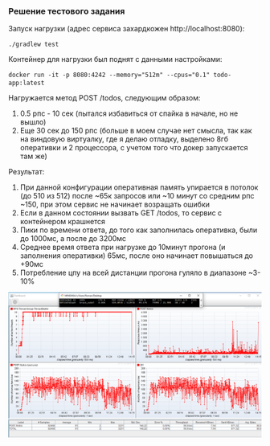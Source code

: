 ### Решение тестового задания

Запуск нагрузки (адрес сервиса захардкожен http://localhost:8080):
```declarative
./gradlew test
```
Контейнер для нагрузки был поднят с данными настройками:
```declarative
docker run -it -p 8080:4242 --memory="512m" --cpus="0.1" todo-app:latest
```
Нагружается метод POST /todos, следующим образом:
1) 0.5 рпс - 10 сек (пытался избавиться от спайка в начале, но не вышло)
2) Еще 30 сек до 150 рпс (больше в моем случае нет смысла, так как на виндовую виртуалку, где я делаю отладку, выделено 8гб оперативки и 2 процессора, с учетом того что докер запускается там же)

Результат:
1) При данной конфигурации оперативная память упирается в потолок (до 510 из 512) после ~65к запросов или ~10 минут со средним рпс ~150, при этом сервис не начинает возращать ошибки
2) Если в данном состоянии вызвать GET /todos, то сервис с контейнером крашнется
3) Пики по времени ответа, до того как заполнилась оперативка, были до 1000мс, а после до 3200мс 
4) Среднее время ответа при нагрузке до 10минут прогона (и заполнения оперативки) 65мс, после оно начинает повышаться до +90мс
5) Потребление цпу на всей дистанции прогона гуляло в диапазоне ~3-10%

![load_result.png](load_result.png)